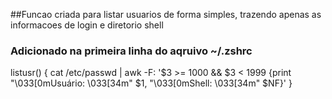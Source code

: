##Funcao criada para listar usuarios de forma simples, trazendo apenas as informacoes de login e diretorio shell
### Adicionado na primeira linha do aqruivo ~/.zshrc

listusr() {
    cat /etc/passwd | awk -F: '$3 >= 1000 && $3 < 1999 {print "\033[0mUsuário: \033[34m" $1, "\033[0mShell: \033[34m" $NF}'
}
